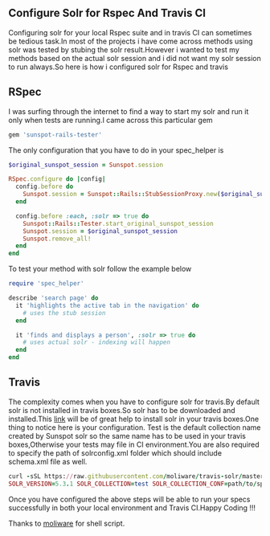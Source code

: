 ## Configure Solr for Rspec And Travis CI

Configuring solr for your local Rspec suite and in travis CI can sometimes be tedious task.In most of the projects i have come across methods using solr was tested by stubing  the solr result.However i wanted to test my methods based on the actual solr session and i did not want my solr session to run always.So here is how i configured solr for Rspec and travis

## RSpec

I was surfing through the internet to find a way to start my solr and run it only when tests are running.I came across this particular gem

```ruby
gem 'sunspot-rails-tester'
```

The only configuration that you have to do in your spec_helper is
```ruby
$original_sunspot_session = Sunspot.session

RSpec.configure do |config|
  config.before do
    Sunspot.session = Sunspot::Rails::StubSessionProxy.new($original_sunspot_session)
  end

  config.before :each, :solr => true do
    Sunspot::Rails::Tester.start_original_sunspot_session
    Sunspot.session = $original_sunspot_session
    Sunspot.remove_all!
  end
end
```

To test your method with solr follow the example below
```ruby
require 'spec_helper'

describe 'search page' do
  it 'highlights the active tab in the navigation' do
    # uses the stub session
  end

  it 'finds and displays a person', :solr => true do
    # uses actual solr - indexing will happen
  end
end
```

## Travis

The complexity comes when you have to configure solr for travis.By default solr is not installed in travis boxes.So solr has to be downloaded and installed.This [link](https://github.com/moliware/travis-solr) will be of great help to install solr in your travis boxes.One thing to notice here is your configuration. Test is the default collection name created by Sunspot solr so the same name has to be used in your travis boxes,Otherwise your tests may file in CI environment.You are also required to specify the path of solrconfig.xml folder which should include schema.xml file as well.

```ruby 
curl -sSL https://raw.githubusercontent.com/moliware/travis-solr/master/travis-solr.sh | 
SOLR_VERSION=5.3.1 SOLR_COLLECTION=test SOLR_COLLECTION_CONF=path/to/spec/support/solr bash
```

Once you have configured the above steps will be able to run your specs successfully in both your local environment and Travis CI.Happy Coding !!!


Thanks to [moliware](https://github.com/moliware) for shell script.
